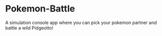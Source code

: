 # Pokemon-Battle
A simulation console app where you can pick your pokemon partner and battle a wild Pidgeotto!
